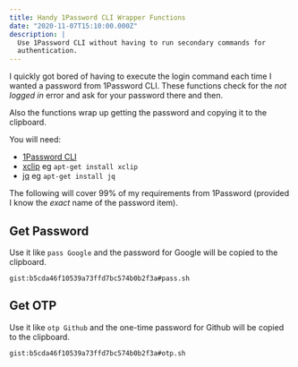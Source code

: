 ```yaml
---
title: Handy 1Password CLI Wrapper Functions
date: "2020-11-07T15:10:00.000Z"
description: |
  Use 1Password CLI without having to run secondary commands for
  authentication.
---
```


I quickly got bored of having to execute the login command each time I wanted a password from
1Password CLI. These functions check for the _not logged in_ error and ask for your password
there and then.

Also the functions wrap up getting the password and copying it to the clipboard.

You will need:

- [1Password CLI](https://support.1password.com/command-line-getting-started/)
- [xclip](https://github.com/astrand/xclip) eg `apt-get install xclip`
- [jq](https://github.com/stedolan/jq) eg `apt-get install jq`

The following will cover 99% of my requirements from 1Password (provided I know the _exact_ name of the password item).

## Get Password

Use it like `pass Google` and the password for Google will be copied to the clipboard.

`gist:b5cda46f10539a73ffd7bc574b0b2f3a#pass.sh`

## Get OTP

Use it like `otp Github` and the one-time password for Github will be copied to the clipboard.

`gist:b5cda46f10539a73ffd7bc574b0b2f3a#otp.sh`
